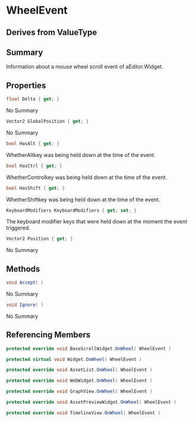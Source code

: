 # WheelEvent

## Derives from ValueType

## Summary

Information about a mouse wheel scroll event of aEditor.Widget.
## Properties

```c#
float Delta { get; } 
```
No Summary
```c#
Vector2 GlobalPosition { get; } 
```
No Summary
```c#
bool HasAlt { get; } 
```
WhetherAltkey was being held down at the time of the event.
```c#
bool HasCtrl { get; } 
```
WhetherControlkey was being held down at the time of the event.
```c#
bool HasShift { get; } 
```
WhetherShiftkey was being held down at the time of the event.
```c#
KeyboardModifiers KeyboardModifiers { get; set; } 
```
The keyboard modifier keys that were held down at the moment the event triggered.
```c#
Vector2 Position { get; } 
```
No Summary
## Methods

```c#
void Accept( ) 
```
No Summary
```c#
void Ignore( ) 
```
No Summary
## Referencing Members

```c#
protected override void BaseScrollWidget.OnWheel( WheelEvent ) 
```
```c#
protected virtual void Widget.OnWheel( WheelEvent ) 
```
```c#
protected override void AssetList.OnWheel( WheelEvent ) 
```
```c#
protected override void WebWidget.OnWheel( WheelEvent ) 
```
```c#
protected override void GraphView.OnWheel( WheelEvent ) 
```
```c#
protected override void AssetPreviewWidget.OnWheel( WheelEvent ) 
```
```c#
protected override void TimelineView.OnWheel( WheelEvent ) 
```
